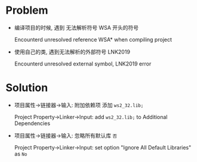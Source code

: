 # Problem

- 编译项目的时候, 遇到 无法解析符号 WSA 开头的符号

  Encounterd unresolved reference WSA* when compiling project
  
- 使用自己的类, 遇到无法解析的外部符号 LNK2019

  Encounterd unresolved external symbol, LNK2019 error
  
# Solution

- 项目属性->链接器->输入: 附加依赖项 添加 `ws2_32.lib;`

  Project Property->Linker->Input: add `ws2_32.lib;` to  Additional Dependencies
  
- 项目属性->链接器->输入: 忽略所有默认库 `否`

  Project Property->Linker->Input: set option "Ignore All Default Libraries" as `No`
